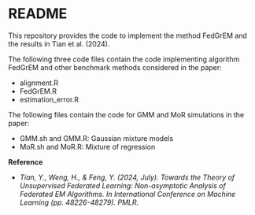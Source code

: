 # README

This repository provides the code to implement the method FedGrEM and the results in Tian et al. (2024). 

The following three code files contain the code implementing algorithm FedGrEM and other benchmark methods considered in the paper:
- alignment.R
- FedGrEM.R
- estimation_error.R

The following files contain the code for GMM and MoR simulations in the paper:
- GMM.sh and GMM.R: Gaussian mixture models
- MoR.sh and MoR.R: Mixture of regression


**Reference**
- *Tian, Y., Weng, H., & Feng, Y. (2024, July). Towards the Theory of Unsupervised Federated Learning: Non-asymptotic Analysis of Federated EM Algorithms. In International Conference on Machine Learning (pp. 48226-48279). PMLR.*
